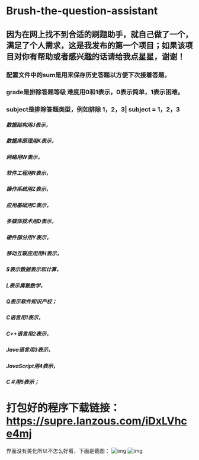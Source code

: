 # **Brush-the-question-assistant**

## 	因为在网上找不到合适的刷题助手，就自己做了一个，满足了个人需求，这是我发布的第一个项目；如果该项目对你有帮助或者感兴趣的话请给我点星星，谢谢！

### 配置文件中的sum是用来保存历史答题以方便下次接着答题，

### grade是排除答题等级  难度用0和1表示，0表示简单，1表示困难。

### subject是排除答题类型，例如排除 1，2，3|  subject = 1，2，3

##### 数据结构用J表示，

#####  数据库原理用K表示，

#####  网络用W表示，

#####  软件工程用R表示，

#####  操作系统用Z表示，

#####  应用基础用C表示，

#####  多媒体技术用D表示，

#####  硬件部分用Y表示，

#####  移动互联应用用H表示，

#####  S表示数据表示和计算，

#####  L表示离散数学，

#####  Q表示软件知识产权；

#####  C语言用1表示，

#####  C++语言用2表示，

#####  Java语言用3表示，

#####  JavaScript用4表示，

#####  C＃用5表示；

# 打包好的程序下载链接：https://supre.lanzous.com/iDxLVhce4mj
界面没有美化所以不怎么好看，下面是截图：
![img](https://img2020.cnblogs.com/blog/1944589/202009/1944589-20200927111340196-907844942.png)
![img](https://img2020.cnblogs.com/blog/1944589/202009/1944589-20200927111351412-647295034.png)
